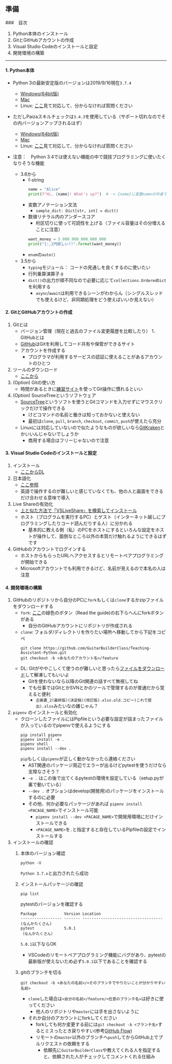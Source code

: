 ## 準備
###　目次
1. Python本体のインストール
1. GitとGitHubアカウントの作成
1. Visual Studio Codeのインストールと設定
1. 開発環境の構築


---
#### 1. Python本体
- Python 3の最新安定版のバージョンは2019/9/16現在`3.7.4`
    - [Windows(64bit版)](https://www.python.org/ftp/python/3.7.4/python-3.7.4-amd64-webinstall.exe)
    - [Mac](https://www.python.org/ftp/python/3.7.4/python-3.7.4-macosx10.9.pkg)
    - Linux: [ここ](https://www.python.org/downloads/release/python-374/)見て対応して、分からなければ質問ください
- ただしPaizaスキルチェックは`3.4.3`を使用している（サポート切れなのでその内バージョンアップされるはず）
    - [Windows(64bit版)](https://www.python.org/ftp/python/3.4.3/python-3.4.3.amd64.msi)
    - [Mac](https://www.python.org/ftp/python/3.4.3/python-3.4.3-macosx10.6.pkg)
    - Linux: [ここ](https://www.python.org/downloads/release/python-343/)見て対応して、分からなければ質問ください
    
- 注意：　Python 3.4では使えない機能の中で競技プログラミングに使いたくなりそうな機能
    - 3.6から
        - f-string
          ```python
          name = "Alice"
          print(f"Hi, {name}! What's up?")  # -> {name}に変数nameの中身である"Alice"が入り "Hi, Alice! What's up?" となる
          ```
        - 変数アノテーション文法
            - `sample_dict: Dict[str, int] = dict()`
        - 数値リテラル内のアンダースコア
            - 桁区切りに使って可読性を上げる（ファイル容量はその分増えることに注意）
            ```python
            want_money = 5_000_000_000_000_000
            print("{:,}円欲しい!!".format(want_money))
            ``` 
        - `enum`の`auto()`    
    - 3.5から
        - `typing`モジュール： コードの見通しを良くするのに使いたい
        - 行列乗算演算子 `@`
        - `dict()`の出力が順不同なので必要に応じて`collections.OrderedDict`を利用する
            - `async`/`await`は利用できるシーンがわからん（シングルスレッドでも使えるけど、非同期処理をどう使えばいいか見えない）

#### 2. GitとGitHubアカウントの作成
1. Gitとは
    - バージョン管理（現在と過去のファイル変更履歴を比較したり）
1．　GitHubとは
    - [GitHub](https://github.com)はGitを利用してコード共有や保管ができるサイト
    - アカウントを作成する
        - プログラマが利用するサービスの認証に使えることがあるアカウントのひとつ
1. ツールのダウンロード
    - [ここから](https://git-scm.com/book/ja/v2/%E4%BD%BF%E3%81%84%E5%A7%8B%E3%82%81%E3%82%8B-Git%E3%81%AE%E3%82%A4%E3%83%B3%E3%82%B9%E3%83%88%E3%83%BC%E3%83%AB)
1. (Option) Gitの使い方
    - 時間があるときに[練習サイト](https://learngitbranching.js.org/)を使ってGit操作に慣れるといい
1. (Option) SourceTreeというソフトウェア
    - [SourceTree](https://prog-8.com/blogs/how_to_use_sourcetree)というソフトを使うとGitコマンドを入力せずにマウスクリックだけで操作できる
        - けどコマンドの名前と働きは知っておかないと使えない
        - 最初は`clone`, `pull`, `branch`,  `checkout`, `commit`, `push`が使えたら充分
    - Linuxには対応していないので似たようなものが欲しいなら[GitKraken](https://www.gitkraken.com/)とかいいんじゃないでしょうか
        - 商用する場合はフリーじゃないので注意

#### 3. Visual Studio Codeのインストールと設定
1. インストール
    - [ここからDL](https://code.visualstudio.com/download)
1. 日本語化
    - [ここ参照](https://qiita.com/HiroCh/items/481adfa969dbe689f566)
    - 英語で操作するのが難しいと感じていなくても、他の人と画面をできるだけ合わせる意味で導入
1. Live Shareの有効化
    - [上と似た方法で「VSLiveShare」を検索してインストール](https://qiita.com/mh4gf/items/8f072b2faabba90937d3)
    - ホスト（プログラムを実行するPC）とゲスト（インターネット越しにプログラミングしたりコード読んだりする人）に分かれる
        - 基本的に教える側（私）のPCをホストにするといろんな設定をホストが操作して、面倒なところ以外の本質だけ触れるようにできるはずです
1. GitHubのアカウントでログインする
    - ホストからもらったURLへアクセスするとリモートペアプログラミングが開始できる
    - Microsoftアカウントでも利用できるけど、名前が見えるので本名の人は注意
   
#### 4. 開発環境の構築
1. GitHubのリポジトリから自分のPCに`fork`もしくは`clone`するかzipファイルをダウンロードする
    - `fork`: [ここ](https://github.com/GuitarBuilderClass/Teaching-Assistant-Python)の緑色のボタン（Read the guide)の右下らへんにforkボタンがある
        - 自分のGitHubアカウントにリポジトリが作成される        
    - `clone`: フォルダ/ディレクトリを作りたい場所へ移動してから下記をコピペ
        ```
        git clone https://github.com/GuitarBuilderClass/Teaching-Assistant-Python.git
        git checkout -b <あなたのアカウント名>/feature
        ```
    - DL: Gitがややこしくて使うのが難しいと思ったら[ファイルをダウンロード](https://github.com/GuitarBuilderClass/Teaching-Assistant-Python/archive/master.zip)して解凍してもいいよ
        - Gitを使わないなら以降のGit関連の話すべて無視してね
        - でも仕事ではGitとかSVNとかのツールで管理するのが普通だから覚えると便利
            - `企画書_2(最終版)(決定稿)(改訂版).xlsx.old.コピー(これで提出).xlsx`みたいなの嫌じゃん？
1. `pipenv` のインストールと有効化
    - クローンしたファイルにはPipfileという必要な設定が詰まったファイルが入っているのでpipenvで使えるようにする
        ```
        pip install pipenv
        pipenv install -e .
        pipenv shell
        pipenv install --dev .
        ```
        `pip`もしくは`pipenv`が正しく動かなかったら連絡ください
        - AST関連のパッケージ周辺でエラーが出るけどpytestを使うだけなら支障なさそう？  
        - `-e .` はこの後で出てくるpytestの環境を設定している（setup.pyが裏で動いている）  
        - `--dev .` オプションはdevelop(開発用)のパッケージをインストールするのに必要  
        - その他、何か必要なパッケージがあれば `pipenv install <PACAGE_NAME>`でインストール可能  
            - `pipenv install --dev <PACAGE_NAME>`で開発用環境にだけインストールできる
            - `<PACAGE_NAME>`を`.`と指定すると存在しているPipfileの設定でインストールする
1. インストールの確認
    1. 本体のバージョン確認　　
        ```
        python -V
        ```
        `Python 3.7.x`と出力されたら成功
    1. インストールパッケージの確認
        ```
        pip list
        ```
        
        pytestのバージョンを確認する
        ```
        Package            Version Location
        ------------------ ------- -----------------------------------
        (なんかたくさん)
        pytest             5.0.1
        （なんかたくさん）
        ```
        `5.0.1`以下ならOK
        - VSCodeのリモートペアプログラミング機能にバグがあり、pytestの最新版が使えないため必ず`5.0.1`以下であることを確認する  
    1. gitのブランチを切る
        ```
        git checkout -b <あなたの名前>/<そのブランチでやりたいことが分かりやすい名前>
        ```
        - `clone`した場合は`<自分の名前>/feature/<任意のブランチ名>`は好きに使ってください  
            - 他人のリポジトリや`master`には手を出さないように　　
        - それか自分のアカウントにforkしてください
            - forkしても何か変更する前には`git checkout -b <ブランチ名>`するとミスったとき戻りやすい(参考[GitHub Flow](https://gist.github.com/Gab-km/3705015))
            - リモートの`master`以外のブランチへ`push`してからGitHub上でプルリクエストの依頼をする
                - 依頼先に`GuitarBuilderClass`や教えてくれる人を指定すると、依頼された人がチェックしてコメントくれる仕組み